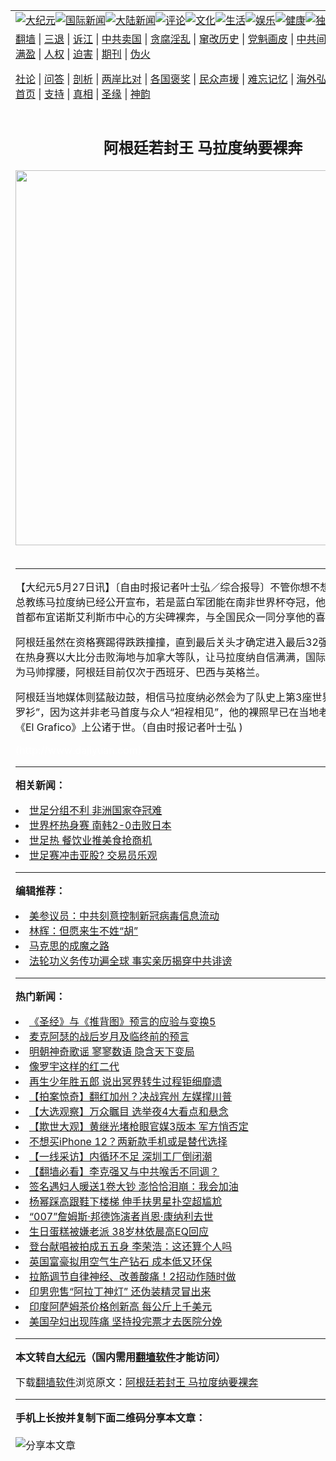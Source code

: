 <a name="1" id="1" target="_blank"></a><span id="1"></span>
<table align=center border="0"><tr><td colspan="2" VALIGN=TOP><a href="https://github.com/kjsqmc3310/djy/blob/master/gb/nsc413.md#1"><img src="https://raw.githubusercontent.com/kjsqmc3310/www/master/t/djy/1.jpg" title="大纪元"></a><a href="https://github.com/kjsqmc3310/djy/blob/master/gb/n24hr.md#1"><img src="https://raw.githubusercontent.com/kjsqmc3310/www/master/t/djy/3.jpg" title="国际新闻"></a><a href="https://github.com/kjsqmc3310/djy/blob/master/gb/nsc413.md#1"><img src="https://raw.githubusercontent.com/kjsqmc3310/www/master/t/djy/4.jpg" title="大陆新闻"></a><a href="https://github.com/kjsqmc3310/djy/blob/master/gb/news392.md#1"><img src="https://raw.githubusercontent.com/kjsqmc3310/www/master/t/djy/5.jpg" title="评论"></a><a href="https://github.com/kjsqmc3310/djy/blob/master/gb/news2007.md#1"><img src="https://raw.githubusercontent.com/kjsqmc3310/www/master/t/djy/6.jpg" title="文化"></a><a href="https://github.com/kjsqmc3310/djy/blob/master/gb/news2008.md#1"><img src="https://raw.githubusercontent.com/kjsqmc3310/www/master/t/djy/7.jpg" title="生活"></a><a href="https://github.com/kjsqmc3310/djy/blob/master/gb/ncyule.md#1"><img src="https://raw.githubusercontent.com/kjsqmc3310/www/master/t/djy/8.jpg" title="娱乐"></a><a href="https://github.com/kjsqmc3310/djy/blob/master/gb/nsc1002.md#1"><img src="https://raw.githubusercontent.com/kjsqmc3310/www/master/t/djy/9.jpg" title="健康"><a href="https://github.com/kjsqmc3310/djy/blob/master/gb/nf6092.md#1"><img src="https://raw.githubusercontent.com/kjsqmc3310/www/master/t/djy/10a.jpg" title="独家"></a><a href="https://github.com/kjsqmc3310/djy/blob/master/gb/nf4514.md#1"><img src="https://raw.githubusercontent.com/kjsqmc3310/www/master/t/djy/12a.jpg" title="头条"></a></td></tr>
<tr><td colspan="2" VALIGN=TOP><a target="_blank" href="https://github.com/kjsqmc3310/www/blob/master/README.md?zsrh#1">翻墙</a> | <a target="_blank" href="https://github.com/kjsqmc3310/djy/blob/master/gb/nf5657.md#1">三退</a> | <a target="_blank" href="https://github.com/kjsqmc3310/djy/blob/master/gb/nf6124.md#1">诉江</a> | <a target="_blank" href="https://github.com/kjsqmc3310/djy/blob/master/gb/nf1176117.md#1">中共卖国</a> | <a target="_blank" href="https://github.com/kjsqmc3310/djy/blob/master/gb/nf5773.md#1">贪腐淫乱</a> | <a target="_blank" href="https://github.com/kjsqmc3310/djy/blob/master/gb/nf1176115.md#1">窜改历史</a> | <a target="_blank" href="https://github.com/kjsqmc3310/djy/blob/master/gb/nf1176107.md#1">党魁画皮</a> | <a target="_blank" href="https://github.com/kjsqmc3310/djy/blob/master/gb/nf1320400.md#1">中共间谍</a> | <a target="_blank" href="https://github.com/kjsqmc3310/djy/blob/master/gb/nf1176114.md#1">破坏传统</a> | <a target="_blank" href="https://github.com/kjsqmc3310/ntdtv/blob/master/gb/prog447_1.md#1">恶贯满盈</a> | <a target="_blank" href="https://github.com/kjsqmc3310/djy/blob/master/gb/ncid278.md#1">人权</a> | <a target="_blank" href="https://github.com/kjsqmc3310/djy/blob/master/gb/nf1176111.md#1">迫害</a> | <a target="_blank" href="https://gitlab.com/szzdlab/mh-qikan/blob/master/README.md#1">期刊</a> | <a target="_blank" href="https://github.com/kjsqmc3310/djy/blob/master/gb/nf5562.md#1">伪火</a></p><p><a target="_blank" href="https://github.com/kjsqmc3310/djy/blob/master/gb/9p.md#1">社论</a> | <a target="_blank" href="https://github.com/kjsqmc3310/djy/blob/master/gb/nf4378.md#1">问答</a> | <a target="_blank" href="https://github.com/kjsqmc3310/djy/blob/master/gb/nf5792.md#1">剖析</a> | <a target="_blank" href="https://github.com/kjsqmc3310/djy/blob/master/gb/nf5735.md#1">两岸比对</a> | <a target="_blank" href="https://github.com/kjsqmc3310/djy/blob/master/gb/nf6119.md#1">各国褒奖</a> | <a target="_blank" href="https://github.com/kjsqmc3310/djy/blob/master/gb/nf6120.md#1">民众声援</a> | <a target="_blank" href="https://github.com/kjsqmc3310/djy/blob/master/gb/nf1188594.md#1">难忘记忆</a> | <a target="_blank" href="https://github.com/kjsqmc3310/djy/blob/master/gb/nf3180.md#1">海外弘传</a> | <a target="_blank" href="https://github.com/kjsqmc3310/djy/blob/master/gb/nf5410.md#1">万人上访</a> | <a target="_blank" href="https://github.com/kjsqmc3310/www/blob/master/README.md?zsrh#1">平台首页</a> | <a target="_blank" href="https://github.com/kjsqmc3310/djy/blob/master/gb/nf4386.md#1">支持</a> | <a target="_blank" href="https://github.com/kjsqmc3310/djy/blob/master/gb/nf4389.md#1">真相</a> | <a target="_blank" href="https://github.com/kjsqmc3310/djy/blob/master/gb/nf5790.md#1">圣缘</a> | <a target="_blank" href="https://github.com/kjsqmc3310/djy/blob/master/gb/nf4786.md#1">神韵</a></td></tr>
<tr><td VALIGN=TOP width="626"><h2 align=center>阿根廷若封王 马拉度纳要裸奔</h2>
<img width="600" src="https://i.epochtimes.com/assets/uploads/2020/11/Untitled-1-320x200.jpg" />
<h6></h6>
<hr>
	<p>【大纪元5月27日讯】〔自由时报记者叶士弘／综合报导〕不管你想不想看，阿根廷队总教练马拉度纳已经公开宣布，若是蓝白军团能在南非<ahref="https://github.com/kjsqmc3310/djy/blob/master/gb/tag/%E4%B8%96%E7%95%8C%E6%9D%AF.md#1">世界杯</a>夺冠，他将绕着阿根廷首都布宜诺斯艾利斯市中心的方尖碑裸奔，与全国民众一同分享他的喜悦。</p>
<p>阿根廷虽然在资格赛踢得跌跌撞撞，直到最后关头才确定进入最后32强，但近来接连在热身赛以大比分击败海地与加拿大等队，让马拉度纳自信满满，国际赌盘的赔率也为马帅撑腰，阿根廷目前仅次于西班牙、巴西与英格兰。</p>
<p>阿根廷当地媒体则猛敲边鼓，相信马拉度纳必然会为了队史上第3座<ahref="https://github.com/kjsqmc3310/djy/blob/master/gb/tag/%E4%B8%96%E7%95%8C%E6%9D%AF.md#1">世界杯</a>冠军“轻解罗衫”，因为这并非老马首度与众人“袒裎相见”，他的裸照早已在当地老牌足球杂志《El Grafico》上公诸于世。（自由时报记者叶士弘 )</p>
<p> </p>
<p><font color=#ffffff>(http://www.dajiyuan.com)</font></p>
	
<hr>


<strong>相关新闻：</strong>
<li><a href="https://github.com/kjsqmc3310/djy/blob/master/gb/10/5/24/n2917650.md#1">世足分组不利  非洲国家夺冠难</a></li>
<li><a href="https://github.com/kjsqmc3310/djy/blob/master/gb/10/5/24/n2917659.md#1">世界杯热身赛  南韩2-0击败日本</a></li>
<li><a href="https://github.com/kjsqmc3310/djy/blob/master/gb/10/5/25/n2918188.md#1">世足热  餐饮业推美食抢商机</a></li>
<li><a href="https://github.com/kjsqmc3310/djy/blob/master/gb/10/5/25/n2918300.md#1">世足赛冲击亚股?  交易员乐观</a></li>
<hr>


<strong>编辑推荐：</strong>
<li><a href="https://github.com/onzhi266/djy/blob/master/gb/20/2/22/n11887949.md#1">美参议员：中共刻意控制新冠病毒信息流动</a></li>
<li><a href="https://github.com/tsiac2612/djy/blob/master/gb/18/8/27/n10670499.md#1" target="_blank">林辉：但愿来生不姓“胡”</a></li><li><a href="https://github.com/kjsqmc3310/djy/blob/master/gb/10/11/7/n3077476.md?dfh#1" target="_blank">马克思的成魔之路</a></li><li><a href="https://github.com/tsiac2612/djy/blob/master/gb/18/7/22/n10581061.md#1" target="_blank">法轮功义务传功遍全球 事实亲历揭穿中共诽谤</a></li>
<hr>

<strong>热门新闻：</strong>
<li><a href="https://github.com/kjsqmc3310/djy/blob/master/gb/20/9/30/n12442859.md#1">《圣经》与《推背图》预言的应验与变换5</a></li>
<li><a href="https://github.com/kjsqmc3310/djy/blob/master/gb/20/10/26/n12503625.md#1">麦克阿瑟的战后岁月及临终前的预言</a></li>
<li><a href="https://github.com/kjsqmc3310/djy/blob/master/gb/20/9/3/n12378228.md#1">明朝神奇歌谣 寥寥数语 隐含天下变局</a></li>
<li><a href="https://github.com/kjsqmc3310/djy/blob/master/gb/20/10/30/n12512315.md#1">像罗宇这样的红二代</a></li>
<li><a href="https://github.com/kjsqmc3310/djy/blob/master/gb/20/10/11/n12468150.md#1">再生少年胜五郎 说出冥界转生过程钜细靡遗</a></li>
<li><a href="https://github.com/kjsqmc3310/djy/blob/master/gb/20/11/2/n12518877.md#1">【拍案惊奇】翻红加州？决战宾州 左媒撑川普</a></li>
<li><a href="https://github.com/kjsqmc3310/djy/blob/master/gb/20/11/1/n12516747.md#1">【大选观察】万众瞩目 选举夜4大看点和悬念</a></li>
<li><a href="https://github.com/kjsqmc3310/djy/blob/master/gb/20/10/15/n12477281.md#1">【欺世大观】黄继光堵枪眼官媒3版本 军方悄否定</a></li>
<li><a href="https://github.com/kjsqmc3310/djy/blob/master/gb/20/10/30/n12512538.md#1">不想买iPhone 12？两新款手机或是替代选择</a></li>
<li><a href="https://github.com/kjsqmc3310/djy/blob/master/gb/20/11/1/n12517366.md#1">【一线采访】内循环不足 深圳工厂倒闭潮</a></li>
<li><a href="https://github.com/kjsqmc3310/djy/blob/master/gb/20/11/1/n12516977.md#1">【翻墙必看】李克强又与中共喉舌不同调？</a></li>
<li><a href="https://github.com/kjsqmc3310/djy/blob/master/gb/20/11/2/n12519251.md#1">签名遇妇人暖送1卷大钞 澎恰恰泪崩：我会加油</a></li>
<li><a href="https://github.com/kjsqmc3310/djy/blob/master/gb/20/11/1/n12518151.md#1">杨幂踩高跟鞋下楼梯 伸手扶男星扑空超尴尬</a></li>
<li><a href="https://github.com/kjsqmc3310/djy/blob/master/gb/20/10/31/n12516017.md#1">“007”詹姆斯·邦德饰演者肖恩·康纳利去世</a></li>
<li><a href="https://github.com/kjsqmc3310/djy/blob/master/gb/20/11/1/n12518017.md#1">生日蛋糕被嫌老派 38岁林依晨高EQ回应</a></li>
<li><a href="https://github.com/kjsqmc3310/djy/blob/master/gb/20/11/2/n12520465.md#1">登台献唱被拍成五五身 李荣浩：这还算个人吗</a></li>
<li><a href="https://github.com/kjsqmc3310/djy/blob/master/gb/20/11/1/n12517068.md#1">英国富豪拟用空气生产钻石 成本低又环保</a></li>
<li><a href="https://github.com/kjsqmc3310/djy/blob/master/gb/20/10/29/n12511430.md#1">拉筋调节自律神经、改善酸痛！2招动作随时做</a></li>
<li><a href="https://github.com/kjsqmc3310/djy/blob/master/gb/20/11/2/n12519131.md#1">印男兜售“阿拉丁神灯” 还伪装精灵冒出来</a></li>
<li><a href="https://github.com/kjsqmc3310/djy/blob/master/gb/20/11/1/n12516971.md#1">印度阿萨姆茶价格创新高 每公斤上千美元</a></li>
<li><a href="https://github.com/kjsqmc3310/djy/blob/master/gb/20/11/2/n12518854.md#1">美国孕妇出现阵痛 坚持投完票才去医院分娩</a></li>
<hr>

<strong>本文转自<a href="https://www.epochtimes.com">大纪元</a>（国内需用<a href="https://github.com/kjsqmc3310/www/blob/master/README.md#8">翻墙软件</a>才能访问）</strong><p>下载<a href="https://github.com/kjsqmc3310/www/blob/master/README.md#8">翻墙软件</a>浏览原文：<a href="https://www.epochtimes.com/gb/10/5/27/n2919968.htm">阿根廷若封王 马拉度纳要裸奔</a></p><hr>

<strong>手机上长按并复制下面二维码分享本文章：</strong><br><br><img src="https://chart.apis.google.com/chart?cht=qr&chs=240x240&choe=UTF-8&chld=M|2&chl=https://github.com/kjsqmc3310/djy/blob/master/gb/10/5/27/n2919968.md%231" title="分享本文章"></td><td VALIGN=TOP><a href="https://github.com/kjsqmc3310/djy/blob/master/gb/16/1/21/n4622075.md?dfh#1" target="_blank"><img src="https://raw.githubusercontent.com/kjsqmc3310/djy/master/gb/300/wei-f1.jpg" title="中共的伪火骗局"  alt="中共的伪火骗局"></a><br><a href="https://github.com/kjsqmc3310/www/blob/master/README.md?dfh#9" target="_blank"><img src="https://raw.githubusercontent.com/kjsqmc3310/djy/master/gb/300/yong-h.jpg" title="永恒的见证"  alt="永恒的见证"></a><br><a href="https://github.com/kjsqmc3310/djy/blob/master/gb/13/9/29/n3974789.md?dfh#1" target="_blank"><img src="https://raw.githubusercontent.com/kjsqmc3310/djy/master/gb/300/shang-lnz.jpg" title="善良女子被中共投男牢"  alt="善良女子被中共投男牢"></a><br><a href="https://github.com/kjsqmc3310/djy/blob/master/gb/16/3/16/n4663449.md?dfh#1" target="_blank"><img src="https://raw.githubusercontent.com/kjsqmc3310/djy/master/gb/300/huo-z3.jpg" title="警卫目击活摘器官"  alt="警卫目击活摘器官"></a><br><a href="https://github.com/kjsqmc3310/djy/blob/master/gb/16/8/7/n8177641.md?dfh#1" target="_blank"><img src="https://raw.githubusercontent.com/kjsqmc3310/djy/master/gb/300/huo-z4.jpg" title="证人描述活摘恐怖"  alt="证人描述活摘恐怖"></a><br><a href="https://github.com/kjsqmc3310/djy/blob/master/gb/10/4/19/n2881569.md?dfh#1" target="_blank"><img src="https://raw.githubusercontent.com/kjsqmc3310/djy/master/gb/300/huo-z1.jpg" title="揭开活摘器官黑幕"  alt="揭开活摘器官黑幕"></a><br><a href="https://github.com/kjsqmc3310/djy/blob/master/gb/10/11/7/n3077476.md?dfh#1" target="_blank"><img src="https://raw.githubusercontent.com/kjsqmc3310/djy/master/gb/300/ma-ks.jpg" title="马克思的成魔之路"  alt="马克思的成魔之路"></a><br><a href="https://github.com/kjsqmc3310/djy/blob/master/gb/14/6/9/n4173977.md?dfh#1" target="_blank"><img src="https://raw.githubusercontent.com/kjsqmc3310/djy/master/gb/300/chang-zs.jpg" title="藏字石 蕴天机"  alt="藏字石 蕴天机"></a><br><a href="https://github.com/kjsqmc3310/djy/blob/master/gb/18/5/10/n10381511.md?dfh#1" target="_blank"><img src="https://raw.githubusercontent.com/kjsqmc3310/djy/master/gb/300/st1.jpg" title="关注3亿人三退"  alt="关注3亿人三退"></a><br><a href="https://github.com/kjsqmc3310/djy/blob/master/gb/18/3/21/n10237682.md?dfh#1" target="_blank"><img src="https://raw.githubusercontent.com/kjsqmc3310/djy/master/gb/300/jie-t.jpg" title="解体中共复兴中华"  alt="解体中共复兴中华"></a><br><a href="https://github.com/kjsqmc3310/djy/blob/master/gb/9/2/9/n2422991.md?dfh#1" target="_blank"><img src="https://raw.githubusercontent.com/kjsqmc3310/djy/master/gb/300/gao-zs.jpg" title="中共迫害良心律师"  alt="中共迫害良心律师"></a><br><a href="https://github.com/kjsqmc3310/djy/blob/master/gb/18/12/9/n10900044.md?dfh#1" target="_blank"><img src="https://raw.githubusercontent.com/kjsqmc3310/djy/master/gb/300/sj1.jpg" title="303万人举报江泽民"  alt="303万人举报江泽民"></a><br><a href="https://github.com/kjsqmc3310/djy/blob/master/gb/18/8/28/n10672014.md?dfh#1" target="_blank"><img src="https://raw.githubusercontent.com/kjsqmc3310/djy/master/gb/300/sj2.jpg" title="这些官员为何起诉江泽民"  alt="这些官员为何起诉江泽民"></a><br><a href="https://github.com/kjsqmc3310/djy/blob/master/gb/8/12/18/n2367165.md?dfh#1" target="_blank"><img src="https://raw.githubusercontent.com/kjsqmc3310/djy/master/gb/300/liangan.jpg" title="海峡两岸的强烈对比"  alt="海峡两岸的强烈对比"></a><br><a href="https://github.com/kjsqmc3310/djy/blob/master/gb/15/12/10/n4593139.md?dfh#1" target="_blank"><img src="https://raw.githubusercontent.com/kjsqmc3310/djy/master/gb/300/jia-ndzl.jpg" title="加拿大总理的贺信"  alt="加拿大总理的贺信"></a><br><a href="https://github.com/kjsqmc3310/djy/blob/master/gb/11/6/17/n3289382.md?dfh#1" target="_blank"><img src="https://raw.githubusercontent.com/kjsqmc3310/djy/master/gb/300/xiao-wd.jpg" title="探寻真相兼听则明"  alt="探寻真相兼听则明"></a><br><a href="https://github.com/kjsqmc3310/djy/blob/master/gb/18/10/27/n10812623.md?dfh#1" target="_blank"><img src="https://raw.githubusercontent.com/kjsqmc3310/djy/master/gb/300/yindu.jpg" title="印度媒体报道东方"  alt="印度媒体报道东方"></a><br><a href="https://github.com/kjsqmc3310/djy/blob/master/gb/18/6/9/n10469652.md?dfh#1" target="_blank"><img src="https://raw.githubusercontent.com/kjsqmc3310/djy/master/gb/300/xie-j.jpg" title="不一样的海外校园"  alt="不一样的海外校园"></a><br><a href="https://github.com/kjsqmc3310/djy/blob/master/gb/7/4/5/n1669415.md?dfh#1" target="_blank"><img src="https://raw.githubusercontent.com/kjsqmc3310/djy/master/gb/300/li-up.jpg" title="从大师到徒弟的传奇"  alt="从大师到徒弟的传奇"></a><br><a href="https://github.com/kjsqmc3310/djy/blob/master/gb/17/5/26/n9191512.md?dfh#1" target="_blank"><img src="https://raw.githubusercontent.com/kjsqmc3310/djy/master/gb/300/zfl2.jpg" title="亿万人与东方一本奇书"  alt="亿万人与东方一本奇书"></a><br><a href="https://github.com/kjsqmc3310/djy/blob/master/gb/13/11/27/n4020290.md?dfh#1" target="_blank"><img src="https://raw.githubusercontent.com/kjsqmc3310/djy/master/gb/300/zhen-h.jpg" title="大陆见不到的震撼场面"  alt="大陆见不到的震撼场面"></a><br><a href="https://github.com/kjsqmc3310/djy/blob/master/gb/15/7/17/n4482910.md?dfh#1" target="_blank"><img src="https://raw.githubusercontent.com/kjsqmc3310/djy/master/gb/300/dalu-sk.jpg" title="人心向善 大陆当初盛况"  alt="人心向善 大陆当初盛况"></a><br><a href="https://github.com/kjsqmc3310/djy/blob/master/gb/19/1/5/n10955468.md?dfh#1" target="_blank"><img src="https://raw.githubusercontent.com/kjsqmc3310/djy/master/gb/300/zfl1.jpg" title="追寻真理 这书讲什么"  alt="追寻真理 这书讲什么"></a><br><a href="https://github.com/kjsqmc3310/www/blob/master/README.md?dfh#1" target="_blank"><img src="https://raw.githubusercontent.com/kjsqmc3310/djy/master/gb/300/fq1.jpg" title="下载免费翻墙软件"  alt="下载免费翻墙软件"></a><br></td></tr></table>
